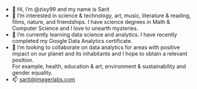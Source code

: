- 👋 Hi, I’m @zixy99 and my name is Sarit
- 👀 I’m interested in science & technology, art, music, literature & reading, films, nature, and friendships. 
I have science degrees in Math & Computer Science and I love to unearth mysteries. 
- 🌱 I’m currently learning data science and analytics. I have recently completed my Google Data Analytics certificate. 
- 💞️ I’m looking to collaborate on data analytics for areas with positive impact on our planet and its inhabitants and I hope to obtain a relevant position.  
For example, health, education & art, environment & sustainability and gender equality.
- 📫 sarit@imagerlabs.com

<!---
zixy99/zixy99 is a ✨ special ✨ repository because its `README.md` (this file) appears on your GitHub profile.
You can click the Preview link to take a look at your changes.
--->
